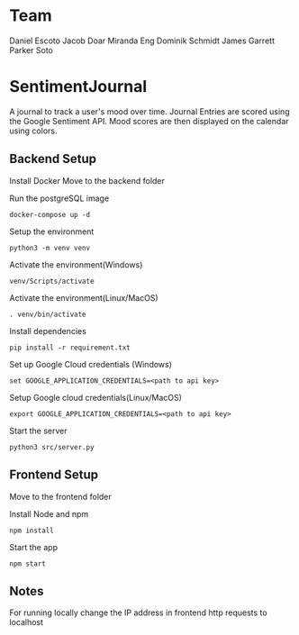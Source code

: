# Team

Daniel Escoto
Jacob Doar
Miranda Eng
Dominik Schmidt
James Garrett
Parker Soto

# SentimentJournal

A journal to track a user's mood over time.
Journal Entries are scored using the Google Sentiment API.
Mood scores are then displayed on the calendar using colors.

## Backend Setup

Install Docker
Move to the backend folder

Run the postgreSQL image

```
docker-compose up -d
```

Setup the environment

```
python3 -m venv venv
```

Activate the environment(Windows)

```
venv/Scripts/activate
```

Activate the environment(Linux/MacOS)

```
. venv/bin/activate
```

Install dependencies

```
pip install -r requirement.txt
```

Set up Google Cloud credentials (Windows)

```
set GOOGLE_APPLICATION_CREDENTIALS=<path to api key>
```

Setup Google cloud credentials(Linux/MacOS)

```
export GOOGLE_APPLICATION_CREDENTIALS=<path to api key>
```

Start the server

```
python3 src/server.py
```

## Frontend Setup

Move to the frontend folder

Install Node and npm

```
npm install
```

Start the app

```
npm start
```

## Notes

For running locally change the IP address in frontend http requests to localhost
